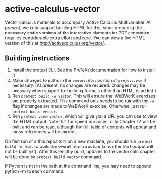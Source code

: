 # active-calculus-vector

Vector calculus materials to accompany Active Calculus
Multivariable. At present, we only support building HTML for this,
since preparing the necessary static versions of the interactive
elements for PDF generation requires considerable extra effort and
care. You can view a live HTML version of this at
http://activecalculus.org/vector/.

## Building instructions

1. Install the pretext CLI. See the PreTeXt documentation for how to
install it
2. Make changes to paths in the `executables` portion of `project.ptx`
   if necessary. (At present, no changes are required. Changes may be
   ncessary when support for building formats other than HTML is added.)
3. Run `pretext build -w vector`. This will ensure that WeBWorK
   exercises are properly extracted. This command only needs to be run
   with the `-w` flag if changes are made to WeBWorK
   exercise. Otherwise, just run `pretext build vector`.
4. Run `pretext view vector`, which will give you a URL you can use to
   view the HTML output. Note that for speed purposes, only Chapter 12
   will be built and can be read, although the full table of contents
   will appear and cross references will be correct.


On first run of a this repository on a new machine, you should run 
`pretext build -w html` to build the overall html structure (since the 
html output will not be built yet). After this lengthy build, updates to 
the vector calc chapter will be done by `pretext build vector` command.

If Python is not in the path at the command line, you may need to append 
python -m to each command.